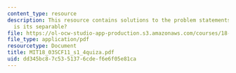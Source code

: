 ```yaml
---
content_type: resource
description: This resource contains solutions to the problem statements related to
  is its separable?
file: https://ol-ocw-studio-app-production.s3.amazonaws.com/courses/18-03sc-differential-equations-fall-2011/dd345bc87c5351376cdef6e6f05e81ca_MIT18_03SCF11_s1_4quiza.pdf
file_type: application/pdf
resourcetype: Document
title: MIT18_03SCF11_s1_4quiza.pdf
uid: dd345bc8-7c53-5137-6cde-f6e6f05e81ca
---
```

